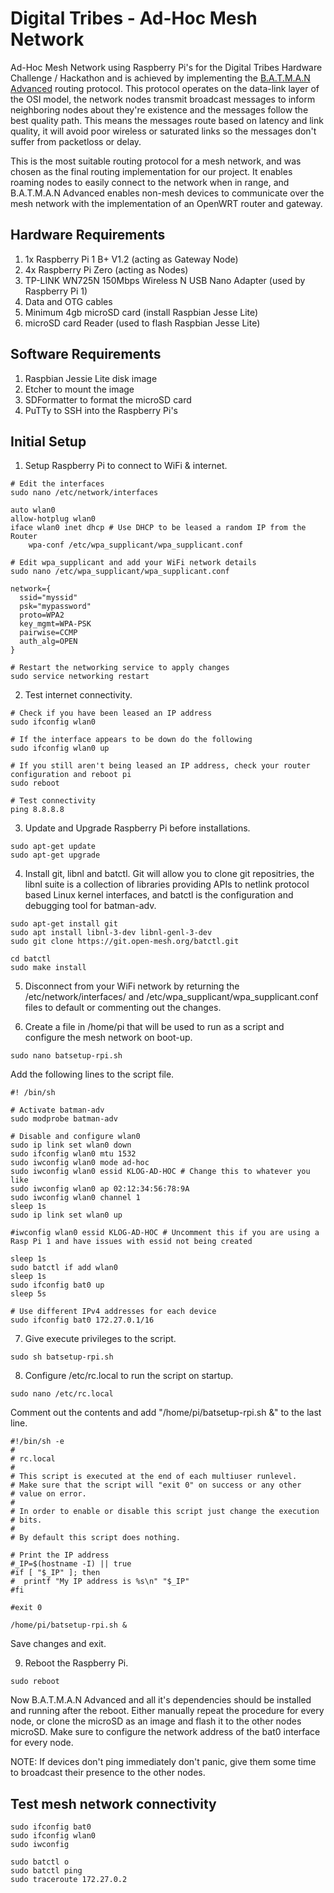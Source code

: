 # Digital Tribes - Ad-Hoc Mesh Network
Ad-Hoc Mesh Network using Raspberry Pi's for the Digital Tribes Hardware Challenge / Hackathon and is achieved by implementing the [B.A.T.M.A.N Advanced](https://www.open-mesh.org/projects/batman-adv/wiki/Wiki) routing protocol. This protocol operates on the data-link layer of the OSI model, the network nodes transmit broadcast messages to inform neighboring nodes about they're existence and the messages follow the best quality path. This means the messages route based on latency and link quality, it will avoid poor wireless or saturated links so the messages don't suffer from packetloss or delay.

This is the most suitable routing protocol for a mesh network, and was chosen as the final routing implementation for our project. It enables roaming nodes to easily connect to the network when in range, and B.A.T.M.A.N Advanced enables non-mesh devices to communicate over the mesh network with the implementation of an OpenWRT router and gateway.

## Hardware Requirements

1. 1x Raspberry Pi 1 B+ V1.2 (acting as Gateway Node)
2. 4x Raspberry Pi Zero (acting as Nodes)
3. TP-LINK WN725N 150Mbps Wireless N USB Nano Adapter (used by Raspberry Pi 1)
4. Data and OTG cables
5. Minimum 4gb microSD card (install Raspbian Jesse Lite)
6. microSD card Reader (used to flash Raspbian Jesse Lite)

## Software Requirements

1. Raspbian Jessie Lite disk image
2. Etcher to mount the image
3. SDFormatter to format the microSD card
4. PuTTy to SSH into the Raspberry Pi's

## Initial Setup
1. Setup Raspberry Pi to connect to WiFi & internet.
```
# Edit the interfaces
sudo nano /etc/network/interfaces

auto wlan0
allow-hotplug wlan0
iface wlan0 inet dhcp # Use DHCP to be leased a random IP from the Router
    wpa-conf /etc/wpa_supplicant/wpa_supplicant.conf

# Edit wpa_supplicant and add your WiFi network details
sudo nano /etc/wpa_supplicant/wpa_supplicant.conf

network={
  ssid="myssid"
  psk="mypassword"
  proto=WPA2
  key_mgmt=WPA-PSK
  pairwise=CCMP
  auth_alg=OPEN
}

# Restart the networking service to apply changes
sudo service networking restart
```

2. Test internet connectivity.
```
# Check if you have been leased an IP address
sudo ifconfig wlan0

# If the interface appears to be down do the following
sudo ifconfig wlan0 up

# If you still aren't being leased an IP address, check your router configuration and reboot pi
sudo reboot

# Test connectivity
ping 8.8.8.8
```

3. Update and Upgrade Raspberry Pi before installations.
```
sudo apt-get update
sudo apt-get upgrade
```

4. Install git, libnl and batctl. Git will allow you to clone git repositries, the libnl suite is a collection of libraries providing APIs to netlink protocol based Linux kernel interfaces, and batctl is the configuration and debugging tool for batman-adv.
```
sudo apt-get install git
sudo apt install libnl-3-dev libnl-genl-3-dev
sudo git clone https://git.open-mesh.org/batctl.git

cd batctl
sudo make install
```

5. Disconnect from your WiFi network by returning the /etc/network/interfaces/ and /etc/wpa_supplicant/wpa_supplicant.conf files to default or commenting out the changes.

6. Create a file in /home/pi that will be used to run as a script and configure the mesh network on boot-up.
```
sudo nano batsetup-rpi.sh
```
Add the following lines to the script file.
```
#! /bin/sh

# Activate batman-adv
sudo modprobe batman-adv

# Disable and configure wlan0
sudo ip link set wlan0 down
sudo ifconfig wlan0 mtu 1532
sudo iwconfig wlan0 mode ad-hoc
sudo iwconfig wlan0 essid KLOG-AD-HOC # Change this to whatever you like
sudo iwconfig wlan0 ap 02:12:34:56:78:9A
sudo iwconfig wlan0 channel 1
sleep 1s
sudo ip link set wlan0 up

#iwconfig wlan0 essid KLOG-AD-HOC # Uncomment this if you are using a Rasp Pi 1 and have issues with essid not being created

sleep 1s
sudo batctl if add wlan0
sleep 1s
sudo ifconfig bat0 up
sleep 5s

# Use different IPv4 addresses for each device
sudo ifconfig bat0 172.27.0.1/16
```

7. Give execute privileges to the script.
```
sudo sh batsetup-rpi.sh
```

8. Configure /etc/rc.local to run the script on startup.
```
sudo nano /etc/rc.local
```
Comment out the contents and add "/home/pi/batsetup-rpi.sh &" to the last line.
```
#!/bin/sh -e
#
# rc.local
#
# This script is executed at the end of each multiuser runlevel.
# Make sure that the script will "exit 0" on success or any other
# value on error.
#
# In order to enable or disable this script just change the execution
# bits.
#
# By default this script does nothing.

# Print the IP address
#_IP=$(hostname -I) || true
#if [ "$_IP" ]; then
#  printf "My IP address is %s\n" "$_IP"
#fi

#exit 0

/home/pi/batsetup-rpi.sh &
```
Save changes and exit.

9. Reboot the Raspberry Pi.
```
sudo reboot
```

Now B.A.T.M.A.N Advanced and all it's dependencies should be installed and running after the reboot. Either manually repeat the procedure for every node, or clone the microSD as an image and flash it to the other nodes microSD. Make sure to configure the network address of the bat0 interface for every node.

NOTE: If devices don't ping immediately don't panic, give them some time to broadcast their presence to the other nodes.

## Test mesh network connectivity
```
sudo ifconfig bat0
sudo ifconfig wlan0
sudo iwconfig

sudo batctl o
sudo batctl ping 
sudo traceroute 172.27.0.2
```
